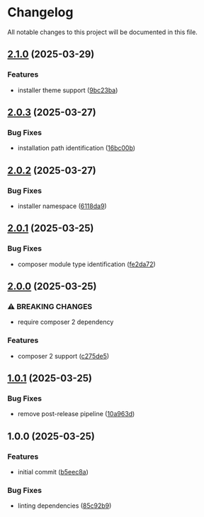 # Changelog

All notable changes to this project will be documented in this file.

## [2.1.0](https://github.com/OBMS-Open-Business-Management-Software/composer-installer/compare/v2.0.3...v2.1.0) (2025-03-29)


### Features

* installer theme support ([9bc23ba](https://github.com/OBMS-Open-Business-Management-Software/composer-installer/commit/9bc23ba955dc8020fbfd7158551bd66a62116845))

## [2.0.3](https://github.com/OBMS-Open-Business-Management-Software/composer-installer/compare/v2.0.2...v2.0.3) (2025-03-27)


### Bug Fixes

* installation path identification ([16bc00b](https://github.com/OBMS-Open-Business-Management-Software/composer-installer/commit/16bc00b561abe6c88c06c6fc66f04525fce49a06))

## [2.0.2](https://github.com/OBMS-Open-Business-Management-Software/composer-installer/compare/v2.0.1...v2.0.2) (2025-03-27)


### Bug Fixes

* installer namespace ([6118da9](https://github.com/OBMS-Open-Business-Management-Software/composer-installer/commit/6118da9ed4817adbcc75cb62ab511fde5804dc86))

## [2.0.1](https://github.com/OBMS-Open-Business-Management-Software/composer-installer/compare/v2.0.0...v2.0.1) (2025-03-25)


### Bug Fixes

* composer module type identification ([fe2da72](https://github.com/OBMS-Open-Business-Management-Software/composer-installer/commit/fe2da7274481d1afeefac5589ab9067c6e28e69c))

## [2.0.0](https://github.com/OBMS-Open-Business-Management-Software/composer-installer/compare/v1.0.1...v2.0.0) (2025-03-25)


### ⚠ BREAKING CHANGES

* require composer 2 dependency

### Features

* composer 2 support ([c275de5](https://github.com/OBMS-Open-Business-Management-Software/composer-installer/commit/c275de55afb49133dc082aebfb81e311bd803d58))

## [1.0.1](https://github.com/OBMS-Open-Business-Management-Software/composer-installer/compare/v1.0.0...v1.0.1) (2025-03-25)


### Bug Fixes

* remove post-release pipeline ([10a963d](https://github.com/OBMS-Open-Business-Management-Software/composer-installer/commit/10a963dd612212754bc0ed152cc7ffc71ec3bbb0))

## 1.0.0 (2025-03-25)


### Features

* initial commit ([b5eec8a](https://github.com/OBMS-Open-Business-Management-Software/composer-installer/commit/b5eec8aab50535b19b6f9c7713350ef96f162c0e))


### Bug Fixes

* linting dependencies ([85c92b9](https://github.com/OBMS-Open-Business-Management-Software/composer-installer/commit/85c92b9d169880ede2e9252ced53051050523bf5))
